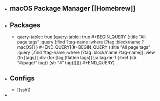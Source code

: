 - ## macOS Package Manager [[Homebrew]]
- ## Packages
	- query-table:: true
	  [query-table:: true
	  #+BEGIN_QUERY
	  {:title "All page tags"
	  :query [:find ?tag-name
	          :where
	          [?tag :block/name ?macOS]]
	  }
	  #+END_QUERY](#+BEGIN_QUERY
	  {:title "All page tags"
	  :query [:find ?tag-name
	          :where
	          [?tag :block/name ?tag-name]]
	  :view (fn [tags]
	        [:div
	         (for [tag (flatten tags)]
	           [:a.tag.mr-1 {:href (str "#/page/" tag)}
	            (str "#" tag)])])}
	  #+END_QUERY)
- ## Configs
	- [[ssh]]
-
